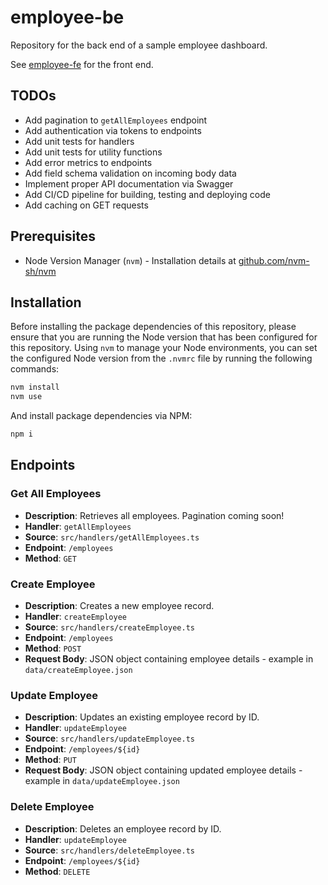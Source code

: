 # employee-be

Repository for the back end of a sample employee dashboard.

See [employee-fe](https://github.com/grims-dev/employee-fe) for the front end.

## TODOs

- Add pagination to `getAllEmployees` endpoint
- Add authentication via tokens to endpoints
- Add unit tests for handlers
- Add unit tests for utility functions
- Add error metrics to endpoints
- Add field schema validation on incoming body data
- Implement proper API documentation via Swagger
- Add CI/CD pipeline for building, testing and deploying code
- Add caching on GET requests

## Prerequisites

- Node Version Manager (`nvm`) - Installation details at [github.com/nvm-sh/nvm](https://github.com/nvm-sh/nvm)

## Installation

Before installing the package dependencies of this repository, please ensure that you are running the Node version that has been configured for this repository. Using `nvm` to manage your Node environments, you can set the configured Node version from the `.nvmrc` file by running the following commands:

```bash
nvm install
nvm use
```

And install package dependencies via NPM:

```bash
npm i
```

## Endpoints

### Get All Employees

- **Description**: Retrieves all employees. Pagination coming soon!
- **Handler**: `getAllEmployees`
- **Source**: `src/handlers/getAllEmployees.ts`
- **Endpoint**: `/employees`
- **Method**: `GET`

### Create Employee

- **Description**: Creates a new employee record.
- **Handler**: `createEmployee`
- **Source**: `src/handlers/createEmployee.ts`
- **Endpoint**: `/employees`
- **Method**: `POST`
- **Request Body**: JSON object containing employee details - example in `data/createEmployee.json`

### Update Employee

- **Description**: Updates an existing employee record by ID.
- **Handler**: `updateEmployee`
- **Source**: `src/handlers/updateEmployee.ts`
- **Endpoint**: `/employees/${id}`
- **Method**: `PUT`
- **Request Body**: JSON object containing updated employee details - example in `data/updateEmployee.json`

### Delete Employee

- **Description**: Deletes an employee record by ID.
- **Handler**: `updateEmployee`
- **Source**: `src/handlers/deleteEmployee.ts`
- **Endpoint**: `/employees/${id}`
- **Method**: `DELETE`

